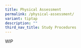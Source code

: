 ```yaml
---
title: Physical Assessment
permalink: /physical-assessment/
variant: tiptap
description: ""
third_nav_title: Study Procedures
---
```

<p>WIP</p>